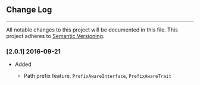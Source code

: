 ## Change Log
---
All notable changes to this project will be documented in this file. This
project adheres to [Semantic Versioning](http://semver.org/).

### [2.0.1] 2016-09-21

- Added

  - Path prefix feature. `PrefixAwareInterface`, `PrefixAwareTrait`
